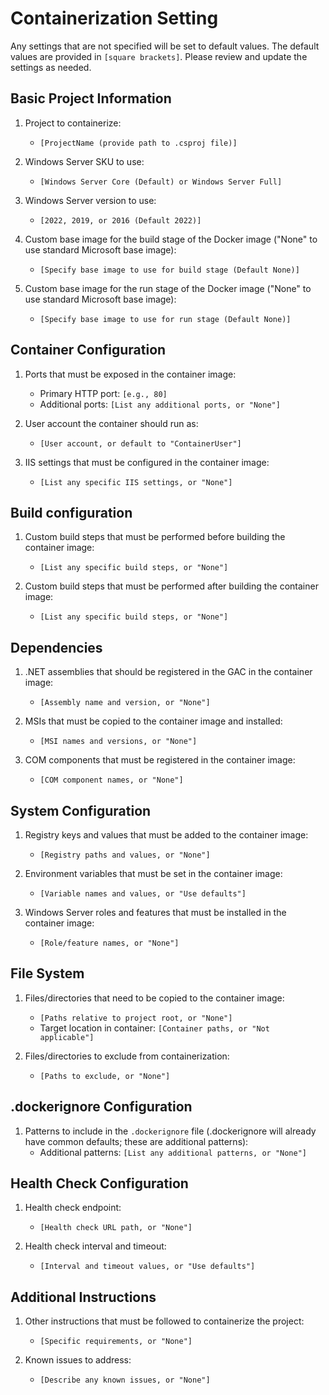 # Containerization Setting

Any settings that are not specified will be set to default values. The default values are provided in `[square brackets]`. Please review and update the settings as needed.

## Basic Project Information
1. Project to containerize: 
   - `[ProjectName (provide path to .csproj file)]`

2. Windows Server SKU to use:
   - `[Windows Server Core (Default) or Windows Server Full]`

3. Windows Server version to use:
   - `[2022, 2019, or 2016 (Default 2022)]`

4. Custom base image for the build stage of the Docker image ("None" to use standard Microsoft base image):
   - `[Specify base image to use for build stage (Default None)]`

5. Custom base image for the run stage of the Docker image ("None" to use standard Microsoft base image):
   - `[Specify base image to use for run stage (Default None)]`   

## Container Configuration
1. Ports that must be exposed in the container image:
   - Primary HTTP port: `[e.g., 80]`
   - Additional ports: `[List any additional ports, or "None"]`

2. User account the container should run as:
   - `[User account, or default to "ContainerUser"]`

3. IIS settings that must be configured in the container image:
   - `[List any specific IIS settings, or "None"]`

## Build configuration
1. Custom build steps that must be performed before building the container image:
   - `[List any specific build steps, or "None"]`

2. Custom build steps that must be performed after building the container image:
   - `[List any specific build steps, or "None"]`

## Dependencies
1. .NET assemblies that should be registered in the GAC in the container image:
   - `[Assembly name and version, or "None"]`

2. MSIs that must be copied to the container image and installed:
   - `[MSI names and versions, or "None"]`

3. COM components that must be registered in the container image:
   - `[COM component names, or "None"]`

## System Configuration
1. Registry keys and values that must be added to the container image:
   - `[Registry paths and values, or "None"]`

2. Environment variables that must be set in the container image:
   - `[Variable names and values, or "Use defaults"]`

3. Windows Server roles and features that must be installed in the container image:
   - `[Role/feature names, or "None"]`

## File System
1. Files/directories that need to be copied to the container image:
   - `[Paths relative to project root, or "None"]`
   - Target location in container: `[Container paths, or "Not applicable"]`

2. Files/directories to exclude from containerization:
   - `[Paths to exclude, or "None"]`

## .dockerignore Configuration
1. Patterns to include in the `.dockerignore` file (.dockerignore will already have common defaults; these are additional patterns):
   - Additional patterns: `[List any additional patterns, or "None"]`

## Health Check Configuration
1. Health check endpoint:
   - `[Health check URL path, or "None"]`

2. Health check interval and timeout:
   - `[Interval and timeout values, or "Use defaults"]`

## Additional Instructions
1. Other instructions that must be followed to containerize the project:
   - `[Specific requirements, or "None"]`

2. Known issues to address:
   - `[Describe any known issues, or "None"]`
